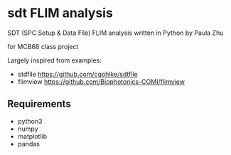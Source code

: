 # sdt FLIM analysis

SDT (SPC Setup & Data File) FLIM analysis written in Python by Paula Zhu

for MCB68 class project

Largely inspired from examples:
- stdfile
  https://github.com/cgohlke/sdtfile
- flimview
  https://github.com/Biophotonics-COMI/flimview

## Requirements
- python3
- numpy
- matplotlib
- pandas
